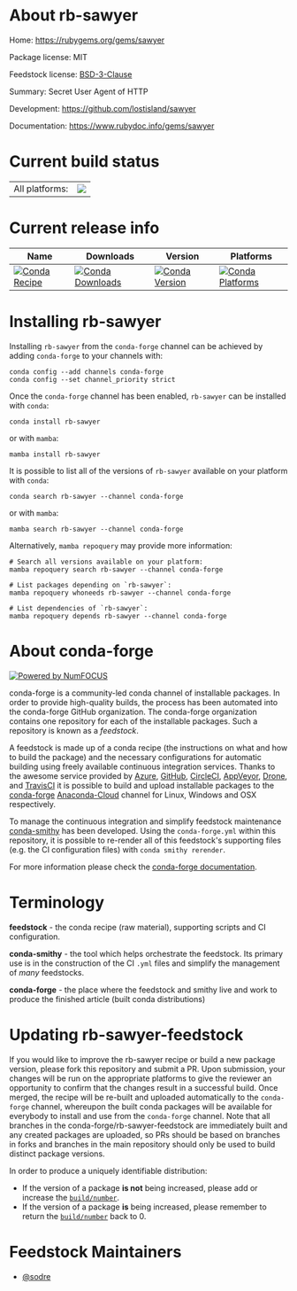 About rb-sawyer
===============

Home: https://rubygems.org/gems/sawyer

Package license: MIT

Feedstock license: [BSD-3-Clause](https://github.com/conda-forge/rb-sawyer-feedstock/blob/main/LICENSE.txt)

Summary: Secret User Agent of HTTP

Development: https://github.com/lostisland/sawyer

Documentation: https://www.rubydoc.info/gems/sawyer

Current build status
====================


<table><tr><td>All platforms:</td>
    <td>
      <a href="https://dev.azure.com/conda-forge/feedstock-builds/_build/latest?definitionId=7680&branchName=main">
        <img src="https://dev.azure.com/conda-forge/feedstock-builds/_apis/build/status/rb-sawyer-feedstock?branchName=main">
      </a>
    </td>
  </tr>
</table>

Current release info
====================

| Name | Downloads | Version | Platforms |
| --- | --- | --- | --- |
| [![Conda Recipe](https://img.shields.io/badge/recipe-rb--sawyer-green.svg)](https://anaconda.org/conda-forge/rb-sawyer) | [![Conda Downloads](https://img.shields.io/conda/dn/conda-forge/rb-sawyer.svg)](https://anaconda.org/conda-forge/rb-sawyer) | [![Conda Version](https://img.shields.io/conda/vn/conda-forge/rb-sawyer.svg)](https://anaconda.org/conda-forge/rb-sawyer) | [![Conda Platforms](https://img.shields.io/conda/pn/conda-forge/rb-sawyer.svg)](https://anaconda.org/conda-forge/rb-sawyer) |

Installing rb-sawyer
====================

Installing `rb-sawyer` from the `conda-forge` channel can be achieved by adding `conda-forge` to your channels with:

```
conda config --add channels conda-forge
conda config --set channel_priority strict
```

Once the `conda-forge` channel has been enabled, `rb-sawyer` can be installed with `conda`:

```
conda install rb-sawyer
```

or with `mamba`:

```
mamba install rb-sawyer
```

It is possible to list all of the versions of `rb-sawyer` available on your platform with `conda`:

```
conda search rb-sawyer --channel conda-forge
```

or with `mamba`:

```
mamba search rb-sawyer --channel conda-forge
```

Alternatively, `mamba repoquery` may provide more information:

```
# Search all versions available on your platform:
mamba repoquery search rb-sawyer --channel conda-forge

# List packages depending on `rb-sawyer`:
mamba repoquery whoneeds rb-sawyer --channel conda-forge

# List dependencies of `rb-sawyer`:
mamba repoquery depends rb-sawyer --channel conda-forge
```


About conda-forge
=================

[![Powered by
NumFOCUS](https://img.shields.io/badge/powered%20by-NumFOCUS-orange.svg?style=flat&colorA=E1523D&colorB=007D8A)](https://numfocus.org)

conda-forge is a community-led conda channel of installable packages.
In order to provide high-quality builds, the process has been automated into the
conda-forge GitHub organization. The conda-forge organization contains one repository
for each of the installable packages. Such a repository is known as a *feedstock*.

A feedstock is made up of a conda recipe (the instructions on what and how to build
the package) and the necessary configurations for automatic building using freely
available continuous integration services. Thanks to the awesome service provided by
[Azure](https://azure.microsoft.com/en-us/services/devops/), [GitHub](https://github.com/),
[CircleCI](https://circleci.com/), [AppVeyor](https://www.appveyor.com/),
[Drone](https://cloud.drone.io/welcome), and [TravisCI](https://travis-ci.com/)
it is possible to build and upload installable packages to the
[conda-forge](https://anaconda.org/conda-forge) [Anaconda-Cloud](https://anaconda.org/)
channel for Linux, Windows and OSX respectively.

To manage the continuous integration and simplify feedstock maintenance
[conda-smithy](https://github.com/conda-forge/conda-smithy) has been developed.
Using the ``conda-forge.yml`` within this repository, it is possible to re-render all of
this feedstock's supporting files (e.g. the CI configuration files) with ``conda smithy rerender``.

For more information please check the [conda-forge documentation](https://conda-forge.org/docs/).

Terminology
===========

**feedstock** - the conda recipe (raw material), supporting scripts and CI configuration.

**conda-smithy** - the tool which helps orchestrate the feedstock.
                   Its primary use is in the construction of the CI ``.yml`` files
                   and simplify the management of *many* feedstocks.

**conda-forge** - the place where the feedstock and smithy live and work to
                  produce the finished article (built conda distributions)


Updating rb-sawyer-feedstock
============================

If you would like to improve the rb-sawyer recipe or build a new
package version, please fork this repository and submit a PR. Upon submission,
your changes will be run on the appropriate platforms to give the reviewer an
opportunity to confirm that the changes result in a successful build. Once
merged, the recipe will be re-built and uploaded automatically to the
`conda-forge` channel, whereupon the built conda packages will be available for
everybody to install and use from the `conda-forge` channel.
Note that all branches in the conda-forge/rb-sawyer-feedstock are
immediately built and any created packages are uploaded, so PRs should be based
on branches in forks and branches in the main repository should only be used to
build distinct package versions.

In order to produce a uniquely identifiable distribution:
 * If the version of a package **is not** being increased, please add or increase
   the [``build/number``](https://docs.conda.io/projects/conda-build/en/latest/resources/define-metadata.html#build-number-and-string).
 * If the version of a package **is** being increased, please remember to return
   the [``build/number``](https://docs.conda.io/projects/conda-build/en/latest/resources/define-metadata.html#build-number-and-string)
   back to 0.

Feedstock Maintainers
=====================

* [@sodre](https://github.com/sodre/)

